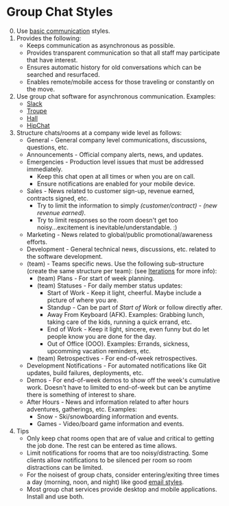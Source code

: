# Group Chat Styles

0. Use [basic communication](basic.md) styles.
0. Provides the following:
    * Keeps communication as asynchronous as possible.
    * Provides transparent communication so that all staff may participate that have interest.
    * Ensures automatic history for old conversations which can be searched and resurfaced.
    * Enables remote/mobile access for those traveling or constantly on the move.
0. Use group chat software for asynchronous communication. Examples:
    * [Slack](https://slack.com)
    * [Troupe](https://trou.pe)
    * [Hall](https://hall.com)
    * [HipChat](https://www.hipchat.com)
0. Structure chats/rooms at a company wide level as follows:
    * General - General company level communications, discussions, questions, etc.
    * Announcements - Official company alerts, news, and updates.
    * Emergencies - Production level issues that must be addressed immediately.
        * Keep this chat open at all times or when you are on call.
        * Ensure notifications are enabled for your mobile device.
    * Sales - News related to customer sign-up, revenue earned, contracts signed, etc.
        * Try to limit the information to simply *(customer/contract) - (new revenue earned)*.
        * Try to limit responses so the room doesn't get too noisy...excitement is inevitable/understandable. :)
    * Marketing - News related to global/public promotional/awareness efforts.
    * Development - General technical news, discussions, etc. related to the software development.
    * (team) - Teams specific news. Use the following sub-structure (create the same structure per team):
      (see [Iterations](../business/iterations.md) for more info):
        * (team) Plans - For start of week planning.
        * (team) Statuses - For daily member status updates:
            * Start of Work - Keep it light, cheerful. Maybe include a picture of where you are.
            * Standup - Can be part of *Start of Work* or follow directly after.
            * Away From Keyboard (AFK). Examples: Grabbing lunch, taking care of the kids, running a quick errand, etc.
            * End of Work - Keep it light, sincere, even funny but do let people know you are done for the day.
            * Out of Office (OOO). Examples: Errands, sickness, upcomming vacation reminders, etc.
        * (team) Retrospectives - For end-of-week retrospectives.
    * Development Notifications - For automated notifications like Git updates, build failures, deployments, etc.
    * Demos - For end-of-week demos to show off the week's cumulative work. Doesn't have to limited to end-of-week but
      can be anytime there is something of interest to share.
    * After Hours - News and information related to after hours adventures, gatherings, etc. Examples:
        * Snow - Ski/snowboarding information and events.
        * Games - Video/board game information and events.
0. Tips
    * Only keep chat rooms open that are of value and critical to getting the job done. The rest can be entered as
      time allows.
    * Limit notifications for rooms that are too noisy/distracting. Some clients allow notifications to be silenced per
      room so room distractions can be limited.
    * For the noisest of group chats, consider entering/exiting three times a day (morning, noon, and night) like good
      [email styles](email.md).
    * Most group chat services provide desktop and mobile applications. Install and use both.
